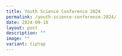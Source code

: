 ```yaml
---
title: Youth Science Conference 2024
permalink: /youth-science-conference-2024/
date: 2024-09-18
layout: post
description: ""
image: ""
variant: tiptap
---
```

